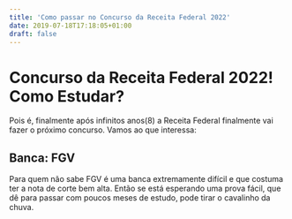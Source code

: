 ```yaml
---
title: 'Como passar no Concurso da Receita Federal 2022' 
date: 2019-07-18T17:18:05+01:00
draft: false
---
```


# Concurso da Receita Federal 2022! Como Estudar?
Pois é, finalmente após infinitos anos(8) a Receita Federal finalmente vai fazer o próximo concurso.
Vamos ao que interessa:

## Banca: FGV
Para quem não sabe FGV é uma banca extremamente difícil e que costuma ter a nota de corte bem alta. Então se está esperando uma prova fácil, que dê para passar com poucos meses de estudo, pode tirar o cavalinho da chuva.


